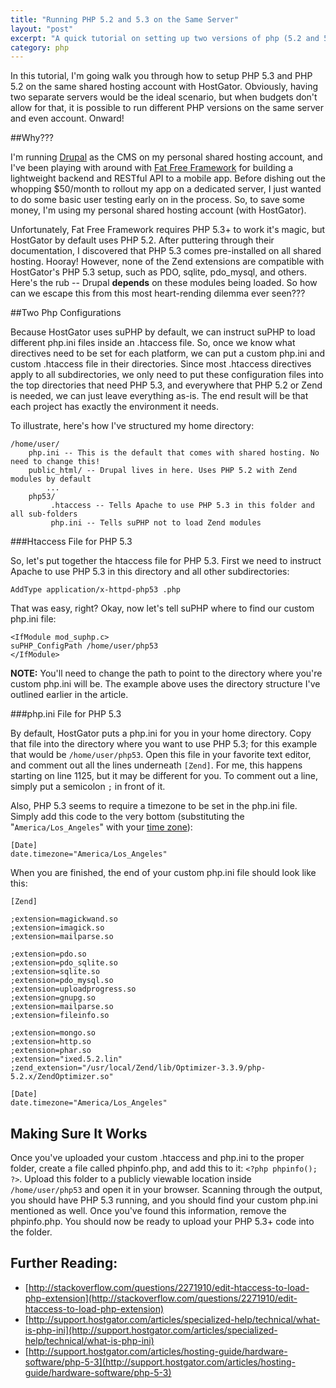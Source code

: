 ```yaml
---
title: "Running PHP 5.2 and 5.3 on the Same Server"
layout: "post"
excerpt: "A quick tutorial on setting up two versions of php (5.2 and 5.3) on the same HostGator shared hosting account"
category: php
---
```

In this tutorial, I'm going walk you through how to setup PHP 5.3 and PHP 5.2 on the same shared hosting account with HostGator. Obviously, having two separate servers would be the ideal scenario, but when budgets don't allow for that, it is possible to run different PHP versions on the same server and even account. Onward!

##Why???

I'm running [Drupal](http://drupal.org) as the CMS on my personal shared hosting account, and I've been playing with around with [Fat Free Framework](http://github.com/bcosca/fatfree) for building a lightweight backend and RESTful API to a mobile app. Before dishing out the whopping $50/month to rollout my app on a dedicated server, I just wanted to do some basic user testing early on in the process. So, to save some money, I'm using my personal shared hosting account (with HostGator). 

Unfortunately, Fat Free Framework requires PHP 5.3+ to work it's magic, but HostGator by default uses PHP 5.2. After puttering through their documentation, I discovered that PHP 5.3 comes pre-installed on all shared hosting. Hooray! However, none of the Zend extensions are compatible with HostGator's PHP 5.3 setup, such as PDO, sqlite, pdo_mysql, and others. Here's the rub -- Drupal __depends__ on these modules being loaded. So how can we escape this from this most heart-rending dilemma ever seen???

##Two Php Configurations

Because HostGator uses suPHP by default, we can instruct suPHP to load different php.ini files inside an .htaccess file. So, once we know what directives need to be set for each platform, we can put a custom php.ini and custom .htaccess file in their directories. Since most .htaccess directives apply to all subdirectories, we only need to put these configuration files into the top directories that need PHP 5.3, and everywhere that PHP 5.2 or Zend is needed, we can just leave everything as-is. The end result will be that each project has exactly the environment it needs.

To illustrate, here's how I've structured my home directory:

    /home/user/
        php.ini -- This is the default that comes with shared hosting. No need to change this!
        public_html/ -- Drupal lives in here. Uses PHP 5.2 with Zend modules by default 
            ...
        php53/
             .htaccess -- Tells Apache to use PHP 5.3 in this folder and all sub-folders
             php.ini -- Tells suPHP not to load Zend modules

###Htaccess File for PHP 5.3

So, let's put together the htaccess file for PHP 5.3. First we need to instruct Apache to use PHP 5.3 in this directory and all other subdirectories:

    AddType application/x-httpd-php53 .php

That was easy, right? Okay, now let's tell suPHP where to find our custom php.ini file:

    <IfModule mod_suphp.c>
	suPHP_ConfigPath /home/user/php53
    </IfModule>

__NOTE:__ You'll need to change the path to point to the directory where you're custom php.ini will be. The example above uses the directory structure I've outlined earlier in the article. 

###php.ini File for PHP 5.3

By default, HostGator puts a php.ini for you in your home directory. Copy that file into the directory where you want to use PHP 5.3; for this example that would be `/home/user/php53`. Open this file in your favorite text editor, and comment out all the lines underneath `[Zend]`. For me, this happens starting on line 1125, but it may be different for you. To comment out a line, simply put a semicolon `;` in front of it.  

Also, PHP 5.3 seems to require a timezone to be set in the php.ini file. Simply add this code to the very bottom (substituting the "`America/Los_Angeles`" with your [time zone](http://php.net/manual/en/timezones.php)):

    [Date]
    date.timezone="America/Los_Angeles"

When you are finished, the end of your custom php.ini file should look like this:

	[Zend]

	;extension=magickwand.so 
	;extension=imagick.so
	;extension=mailparse.so

	;extension=pdo.so
	;extension=pdo_sqlite.so
	;extension=sqlite.so
	;extension=pdo_mysql.so
	;extension=uploadprogress.so
	;extension=gnupg.so
	;extension=mailparse.so
	;extension=fileinfo.so

	;extension=mongo.so
	;extension=http.so
	;extension=phar.so
	;extension="ixed.5.2.lin"
	;zend_extension="/usr/local/Zend/lib/Optimizer-3.3.9/php-5.2.x/ZendOptimizer.so"

	[Date]
	date.timezone="America/Los_Angeles"

## Making Sure It Works

Once you've uploaded your custom .htaccess and php.ini to the proper folder, create a file called phpinfo.php, and add this to it: `<?php phpinfo(); ?>`. Upload this folder to a publicly viewable location inside `/home/user/php53` and open it in your browser. Scanning through the output, you should have PHP 5.3 running, and you should find your custom php.ini mentioned as well. Once you've found this information, remove the phpinfo.php. You should now be ready to upload your PHP 5.3+ code into the folder.

## Further Reading:

* [http://stackoverflow.com/questions/2271910/edit-htaccess-to-load-php-extension](http://stackoverflow.com/questions/2271910/edit-htaccess-to-load-php-extension)
* [http://support.hostgator.com/articles/specialized-help/technical/what-is-php-ini](http://support.hostgator.com/articles/specialized-help/technical/what-is-php-ini)
* [http://support.hostgator.com/articles/hosting-guide/hardware-software/php-5-3](http://support.hostgator.com/articles/hosting-guide/hardware-software/php-5-3)
